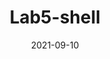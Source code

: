 ---
bookCollapseSection: true
weight: 6
title: Lab5-shell
date: 2021-09-10
image: /covers/xv6.png
---